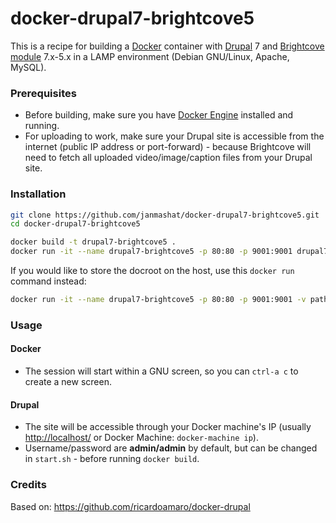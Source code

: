 docker-drupal7-brightcove5
==============

This is a recipe for building a [Docker](https://www.docker.com/) container with [Drupal](https://www.drupal.org/) 7 and [Brightcove module](https://www.drupal.org/project/brightcove) 7.x-5.x in a LAMP environment (Debian GNU/Linux, Apache, MySQL).

### Prerequisites

* Before building, make sure you have [Docker Engine](https://docs.docker.com/engine/installation/) installed and running.
* For uploading to work, make sure your Drupal site is accessible from the internet (public IP address or port-forward) - because Brightcove will need to fetch all uploaded video/image/caption files from your Drupal site.

### Installation

```sh
git clone https://github.com/janmashat/docker-drupal7-brightcove5.git
cd docker-drupal7-brightcove5

docker build -t drupal7-brightcove5 .
docker run -it --name drupal7-brightcove5 -p 80:80 -p 9001:9001 drupal7-brightcove5
```

If you would like to store the docroot on the host, use this `docker run` command instead:

```sh
docker run -it --name drupal7-brightcove5 -p 80:80 -p 9001:9001 -v path_on_the_host:/var/www drupal7-brightcove5
```

### Usage

#### Docker
* The session will start within a GNU screen, so you can `ctrl-a c` to create a new screen.

#### Drupal

* The site will be accessible through your Docker machine's IP (usually [http://localhost/](http://localhost/) or Docker Machine: `docker-machine ip`).
* Username/password are **admin/admin** by default, but can be changed in `start.sh` - before running `docker build`.

### Credits

Based on: https://github.com/ricardoamaro/docker-drupal

